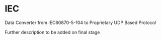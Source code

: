 # IEC
Data Converter from IEC60870-5-104 to Proprietary UDP Based Protocol

Further description to be added on final stage
